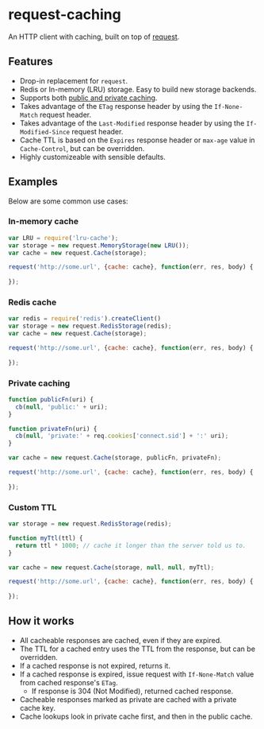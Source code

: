 # request-caching

An HTTP client with caching, built on top of [request](https://github.com/mikeal/request).

## Features

* Drop-in replacement for `request`.
* Redis or In-memory (LRU) storage. Easy to build new storage backends.
* Supports both [public and private caching](http://www.w3.org/Protocols/rfc2616/rfc2616-sec14.html#sec14.9.1).
* Takes advantage of the `ETag` response header by using the `If-None-Match` request header.
* Takes advantage of the `Last-Modified` response header by using the `If-Modified-Since` request header.
* Cache TTL is based on the `Expires` response header or `max-age` value in `Cache-Control`, but can be overridden.
* Highly customizeable with sensible defaults.

## Examples

Below are some common use cases:

### In-memory cache

```javascript
var LRU = require('lru-cache');
var storage = new request.MemoryStorage(new LRU());
var cache = new request.Cache(storage);

request('http://some.url', {cache: cache}, function(err, res, body) {
  
});
```

### Redis cache

```javascript
var redis = require('redis').createClient()
var storage = new request.RedisStorage(redis);
var cache = new request.Cache(storage);

request('http://some.url', {cache: cache}, function(err, res, body) {
  
});
```

### Private caching

```javascript
function publicFn(uri) {
  cb(null, 'public:' + uri);
}

function privateFn(uri) {
  cb(null, 'private:' + req.cookies['connect.sid'] + ':' uri);
}

var cache = new request.Cache(storage, publicFn, privateFn);

request('http://some.url', {cache: cache}, function(err, res, body) {
  
});
```

### Custom TTL

```javascript
var storage = new request.RedisStorage(redis);

function myTtl(ttl) {
  return ttl * 1000; // cache it longer than the server told us to.
}

var cache = new request.Cache(storage, null, null, myTtl);

request('http://some.url', {cache: cache}, function(err, res, body) {
  
});
```

## How it works

* All cacheable responses are cached, even if they are expired.
* The TTL for a cached entry uses the TTL from the response, but can be overridden.
* If a cached response is not expired, returns it.
* If a cached response is expired, issue request with `If-None-Match` value from cached response's `ETag`.
  * If response is 304 (Not Modified), returned cached response.
* Cacheable responses marked as private are cached with a private cache key.
* Cache lookups look in private cache first, and then in the public cache.
